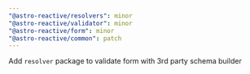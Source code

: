 ```yaml
---
"@astro-reactive/resolvers": minor
"@astro-reactive/validator": minor
"@astro-reactive/form": minor
"@astro-reactive/common": patch
---
```


Add `resolver` package to validate form with 3rd party schema builder
